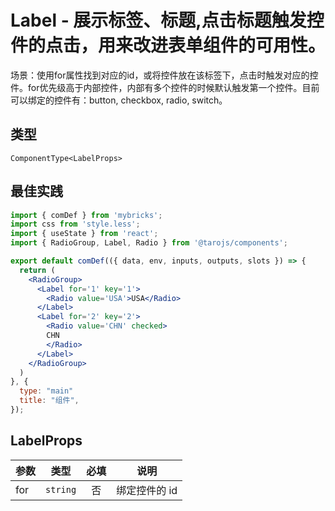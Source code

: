 # Label - 展示标签、标题,点击标题触发控件的点击，用来改进表单组件的可用性。
场景：使用for属性找到对应的id，或将控件放在该标签下，点击时触发对应的控件。for优先级高于内部控件，内部有多个控件的时候默认触发第一个控件。目前可以绑定的控件有：button, checkbox, radio, switch。

## 类型
```tsx
ComponentType<LabelProps>
```

## 最佳实践
```jsx file="runtime.jsx"
import { comDef } from 'mybricks';
import css from 'style.less';
import { useState } from 'react';
import { RadioGroup, Label, Radio } from '@tarojs/components';

export default comDef(({ data, env, inputs, outputs, slots }) => {
  return (
    <RadioGroup>
      <Label for='1' key='1'>
        <Radio value='USA'>USA</Radio>
      </Label>
      <Label for='2' key='2'>
        <Radio value='CHN' checked>
        CHN
        </Radio>
      </Label>
    </RadioGroup>
  )
}, {
  type: "main"
  title: "组件",
});
```

## LabelProps

| 参数 | 类型 | 必填 | 说明 |
| --- | --- | :---: | --- |
| for | `string` | 否 | 绑定控件的 id |